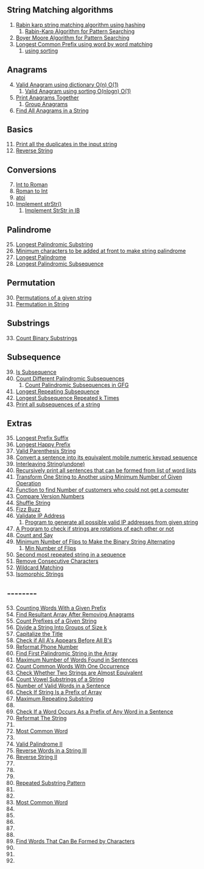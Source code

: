 ## String Matching algorithms
1. [Rabin karp string matching algorithm using hashing](https://www.hackerrank.com/contests/smart-interviews/challenges/si-rabin-karp-string-matching-algorithm/submissions/code/1344002502)
    1. [Rabin-Karp Algorithm for Pattern Searching](https://www.geeksforgeeks.org/rabin-karp-algorithm-for-pattern-searching/)
46. [Boyer Moore Algorithm for Pattern Searching](https://www.geeksforgeeks.org/boyer-moore-algorithm-for-pattern-searching/)
3. [Longest Common Prefix using word by word matching](https://leetcode.com/submissions/detail/706947844/)
    1. [using sorting](https://leetcode.com/submissions/detail/706971069/)

## Anagrams
4. [Valid Anagram using dictionary O(n) O(1)](https://leetcode.com/submissions/detail/706105358/)
    1. [Valid Anagram using sorting O(nlogn) O(1)](https://leetcode.com/submissions/detail/706093028/)
44. [Print Anagrams Together](https://practice.geeksforgeeks.org/problems/print-anagrams-together/1)
    1. [Group Anagrams](https://leetcode.com/problems/group-anagrams/)
18. [Find All Anagrams in a String](https://leetcode.com/problems/find-all-anagrams-in-a-string/)

## Basics
11. [Print all the duplicates in the input string](https://www.geeksforgeeks.org/print-all-the-duplicates-in-the-input-string/)
12. [Reverse String](https://leetcode.com/problems/reverse-string/)

## Conversions
7. [Int to Roman](https://www.interviewbit.com/problems/integer-to-roman/submissions/)
8. [Roman to Int](https://www.interviewbit.com/problems/roman-to-integer/submissions/)
9. [atoi](https://leetcode.com/problems/string-to-integer-atoi/)
10. [Implement strStr()](https://leetcode.com/problems/implement-strstr/)
    1. [Implement StrStr in IB](https://www.interviewbit.com/problems/implement-strstr/submissions/)

## Palindrome
25. [Longest Palindromic Substring](https://leetcode.com/problems/longest-palindromic-substring/)
26. [Minimum characters to be added at front to make string palindrome](https://www.interviewbit.com/problems/minimum-characters-required-to-make-a-string-palindromic/)
27. [Longest Palindrome](https://leetcode.com/problems/longest-palindrome/)
28. [Longest Palindromic Subsequence](https://leetcode.com/problems/longest-palindromic-subsequence/)

## Permutation
30. [Permutations of a given string](https://practice.geeksforgeeks.org/problems/permutations-of-a-given-string2041/1)
31. [Permutation in String](https://leetcode.com/problems/permutation-in-string/)

## Substrings
33. [Count Binary Substrings](https://leetcode.com/problems/count-binary-substrings/)

## Subsequence
39. [Is Subsequence](https://leetcode.com/problems/is-subsequence/)
41. [Count Different Palindromic Subsequences](https://leetcode.com/problems/count-different-palindromic-subsequences/submissions/)
    1. [Count Palindromic Subsequences in GFG](https://practice.geeksforgeeks.org/problems/count-palindromic-subsequences/1)
42. [Longest Repeating Subsequence](https://practice.geeksforgeeks.org/problems/longest-repeating-subsequence2004/1)
43. [Longest Subsequence Repeated k Times](https://leetcode.com/problems/longest-subsequence-repeated-k-times/)
44. [Print all subsequences of a string](https://www.geeksforgeeks.org/print-subsequences-string/)

## Extras
35. [Longest Prefix Suffix](https://practice.geeksforgeeks.org/problems/longest-prefix-suffix2527/1)
36. [Longest Happy Prefix](https://leetcode.com/problems/longest-happy-prefix/)
37. [Valid Parenthesis String](https://leetcode.com/problems/valid-parenthesis-string/)
38. [Convert a sentence into its equivalent mobile numeric keypad sequence](https://www.geeksforgeeks.org/convert-sentence-equivalent-mobile-numeric-keypad-sequence/)
6. [Interleaving String(undone)](https://leetcode.com/problems/interleaving-string/)
14. [Recursively print all sentences that can be formed from list of word lists](https://www.geeksforgeeks.org/recursively-print-all-sentences-that-can-be-formed-from-list-of-word-lists/)
15. [Transform One String to Another using Minimum Number of Given Operation](https://www.geeksforgeeks.org/transform-one-string-to-another-using-minimum-number-of-given-operation/)
16. [Function to find Number of customers who could not get a computer](https://www.geeksforgeeks.org/function-to-find-number-of-customers-who-could-not-get-a-computer/)
17. [Compare Version Numbers](https://leetcode.com/problems/compare-version-numbers/)
19. [Shuffle String](https://leetcode.com/problems/shuffle-string/)
20. [Fizz Buzz](https://leetcode.com/problems/fizz-buzz/)
21. [Validate IP Address](https://leetcode.com/problems/validate-ip-address/)
    1. [Program to generate all possible valid IP addresses from given string](https://www.geeksforgeeks.org/program-generate-possible-valid-ip-addresses-given-string/)
22. [A Program to check if strings are rotations of each other or not](https://www.geeksforgeeks.org/a-program-to-check-if-strings-are-rotations-of-each-other/)
23. [Count and Say](https://leetcode.com/problems/count-and-say/)
47. [Minimum Number of Flips to Make the Binary String Alternating](https://leetcode.com/problems/minimum-number-of-flips-to-make-the-binary-string-alternating/)
    1. [Min Number of Flips ](https://practice.geeksforgeeks.org/problems/min-number-of-flips3210/1)
48. [Second most repeated string in a sequence](https://practice.geeksforgeeks.org/problems/second-most-repeated-string-in-a-sequence0534/1)
49. [Remove Consecutive Characters ](https://practice.geeksforgeeks.org/problems/consecutive-elements2306/1)
50. [Wildcard Matching](https://leetcode.com/problems/wildcard-matching/)
51. [Isomorphic Strings](https://leetcode.com/problems/isomorphic-strings/)


## --------
53. [Counting Words With a Given Prefix](https://leetcode.com/problems/counting-words-with-a-given-prefix/)
54. [Find Resultant Array After Removing Anagrams](https://leetcode.com/problems/find-resultant-array-after-removing-anagrams/)
55. [Count Prefixes of a Given String](https://leetcode.com/problems/count-prefixes-of-a-given-string/)
56. [Divide a String Into Groups of Size k](https://leetcode.com/problems/divide-a-string-into-groups-of-size-k/)
57. [Capitalize the Title](https://leetcode.com/problems/capitalize-the-title/)
58. [Check if All A's Appears Before All B's](https://leetcode.com/problems/check-if-all-as-appears-before-all-bs/)
59. [Reformat Phone Number](https://leetcode.com/problems/reformat-phone-number/)
60. [Find First Palindromic String in the Array](https://leetcode.com/problems/find-first-palindromic-string-in-the-array/)
61. [Maximum Number of Words Found in Sentences](https://leetcode.com/problems/maximum-number-of-words-found-in-sentences/)
62. [Count Common Words With One Occurrence](https://leetcode.com/problems/count-common-words-with-one-occurrence/)
63. [Check Whether Two Strings are Almost Equivalent](https://leetcode.com/problems/check-whether-two-strings-are-almost-equivalent/)
64. [Count Vowel Substrings of a String](https://leetcode.com/problems/count-vowel-substrings-of-a-string/)
65. [Number of Valid Words in a Sentence](https://leetcode.com/problems/number-of-valid-words-in-a-sentence/)
66. [Check If String Is a Prefix of Array](https://leetcode.com/problems/check-if-string-is-a-prefix-of-array/)
67. [Maximum Repeating Substring](https://leetcode.com/problems/maximum-repeating-substring/)
68. 
69. [Check If a Word Occurs As a Prefix of Any Word in a Sentence](https://leetcode.com/problems/check-if-a-word-occurs-as-a-prefix-of-any-word-in-a-sentence/)
70. [Reformat The String](https://leetcode.com/problems/reformat-the-string/)
71. []()
72. [Most Common Word](https://leetcode.com/problems/most-common-word/)
73. 
74. [Valid Palindrome II](https://leetcode.com/problems/valid-palindrome-ii/)
75. [Reverse Words in a String III](https://leetcode.com/problems/reverse-words-in-a-string-iii/)
76. [Reverse String II](https://leetcode.com/problems/reverse-string-ii/)
77. 
78. 
79. 
80. [Repeated Substring Pattern](https://leetcode.com/problems/repeated-substring-pattern/)
81. 
82. 
83. [Most Common Word](https://leetcode.com/problems/most-common-word/)
84. 
85. 
86. 
87. 
88. 
89. [Find Words That Can Be Formed by Characters](https://leetcode.com/problems/find-words-that-can-be-formed-by-characters/)
90. 
91. 
92. 
